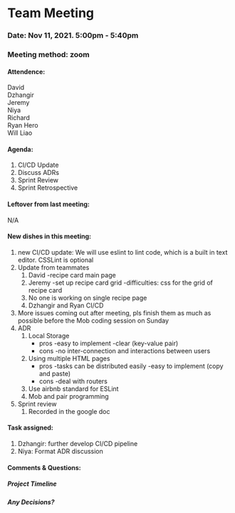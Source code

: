 # Team Meeting
### Date: Nov 11, 2021. 5:00pm - 5:40pm
### Meeting method: zoom

#### Attendence:
David <br>
Dzhangir <br>
Jeremy <br>
Niya <br>
Richard <br>
Ryan Hero <br>
Will Liao <br>

#### Agenda:
1. CI/CD Update
2. Discuss ADRs
3. Sprint Review
4. Sprint Retrospective

#### Leftover from last meeting:
N/A

#### New dishes in this meeting:
1. new CI/CD update: We will use eslint to lint code, which is a built in text editor. CSSLint is optional
2. Update from teammates
   1. David -recipe card main page
   2. Jeremy -set up recipe card grid -difficulties: css for the grid of recipe card
   3. No one is working on single recipe page
   4. Dzhangir and Ryan CI/CD
3. More issues coming out after meeting, pls finish them as much as possible before the Mob coding session on Sunday
4. ADR
   1. Local Storage 
      * pros -easy to implement -clear (key-value pair)
      * cons -no inter-connection and interactions between users
   2. Using multiple HTML pages
      * pros -tasks can be distributed easily -easy to implement (copy and paste)
      * cons -deal with routers
   3. Use airbnb standard for ESLint
   4. Mob and pair programming
5. Sprint review
   1. Recorded in the google doc 

#### Task assigned:
1. Dzhangir: further develop CI/CD pipeline
2. Niya: Format ADR discussion

#### Comments & Questions:
 
##### Project Timeline

##### Any Decisions?
